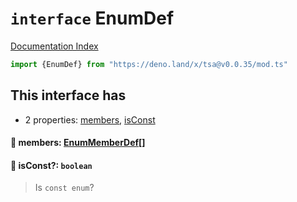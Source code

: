 # `interface` EnumDef

[Documentation Index](../README.md)

```ts
import {EnumDef} from "https://deno.land/x/tsa@v0.0.35/mod.ts"
```

## This interface has

- 2 properties:
[members](#-members-enummemberdef),
[isConst](#-isconst-boolean)


#### 📄 members: [EnumMemberDef](../interface.EnumMemberDef/README.md)\[]



#### 📄 isConst?: `boolean`

> Is `const enum`?



